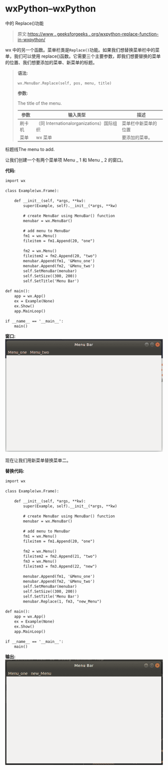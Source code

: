 # wxPython–wxPython

中的 Replace()功能

> 原文:[https://www . geeksforgeeks . org/wxpython-replace-function-in-wxpython/](https://www.geeksforgeeks.org/wxpython-replace-function-in-wxpython/)

wx 中的另一个函数。菜单栏类是`Replace()`功能。如果我们想替换菜单栏中的菜单，我们可以使用 replace()函数。它需要三个主要参数，即我们想要替换的菜单的位置、我们想要添加的菜单、新菜单的标题。

> **语法:**
> 
> ```
> wx.MenuBar.Replace(self, pos, menu, title)
> 
> ```
> 
> **参数:**
> 
> The title of the menu.
> 
> | 参数 | 输入类型 | 描述 |
> | --- | --- | --- |
> | 刷卡机 | （同 Internationalorganizations）国际组织 | 菜单栏中新菜单的位置 |
> | 菜单 | wx 菜单 | 要添加的菜单。 |

标题线The menu to add.

让我们创建一个有两个菜单项 Menu _ 1 和 Menu _ 2 的窗口。

**代码:**

```
import wx

class Example(wx.Frame):

    def __init__(self, *args, **kw):
        super(Example, self).__init__(*args, **kw)

        # create MenuBar using MenuBar() function
        menubar = wx.MenuBar()

        # add menu to MenuBar
        fm1 = wx.Menu()
        fileitem = fm1.Append(20, "one")

        fm2 = wx.Menu()
        fileitem2 = fm2.Append(20, "two")
        menubar.Append(fm1, '&Menu_one')
        menubar.Append(fm2, '&Menu_two')
        self.SetMenuBar(menubar)
        self.SetSize((300, 200))
        self.SetTitle('Menu Bar')

def main():
    app = wx.App()
    ex = Example(None)
    ex.Show()
    app.MainLoop()

if __name__ == '__main__':
    main()
```

**窗口:**
![](img/b8dc8381cea0e87c8a7bae4bd4b7404d.png)

现在让我们用新菜单替换菜单二。

**替换代码:**

```
import wx

class Example(wx.Frame):

    def __init__(self, *args, **kw):
        super(Example, self).__init__(*args, **kw)

        # create MenuBar using MenuBar() function
        menubar = wx.MenuBar()

        # add menu to MenuBar
        fm1 = wx.Menu()
        fileitem = fm1.Append(20, "one")

        fm2 = wx.Menu()
        fileitem2 = fm2.Append(21, "two")
        fm3 = wx.Menu()
        fileitem3 = fm3.Append(22, "new")

        menubar.Append(fm1, '&Menu_one')
        menubar.Append(fm2, '&Menu_two')
        self.SetMenuBar(menubar)
        self.SetSize((300, 200))
        self.SetTitle('Menu Bar')
        menubar.Replace(1, fm3, "new_Menu")

def main():
    app = wx.App()
    ex = Example(None)
    ex.Show()
    app.MainLoop()

if __name__ == '__main__':
    main()
```

**输出:**
![](img/62cab7a0c9c018d6d1d79dc1be1df2be.png)